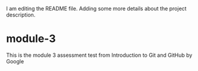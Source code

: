 I am editing the README file. Adding some more details about the project description.

# module-3
This is the module 3 assessment test from Introduction to Git and GitHub by Google
